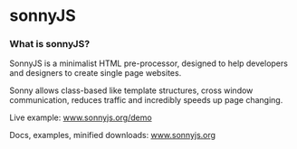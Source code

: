 # sonnyJS

### What is sonnyJS?

SonnyJS is a minimalist HTML pre-processor, designed to help developers and designers to create single page websites.

Sonny allows class-based like template structures, cross window communication, reduces traffic and incredibly speeds up page changing.

Live example:
www.sonnyjs.org/demo

Docs, examples, minified downloads:
www.sonnyjs.org
